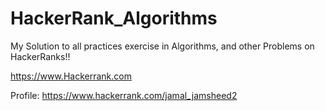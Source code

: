 # HackerRank_Algorithms

My Solution to all practices exercise in Algorithms, and other Problems on HackerRanks!!

https://www.Hackerrank.com

Profile: https://www.hackerrank.com/jamal_jamsheed2
